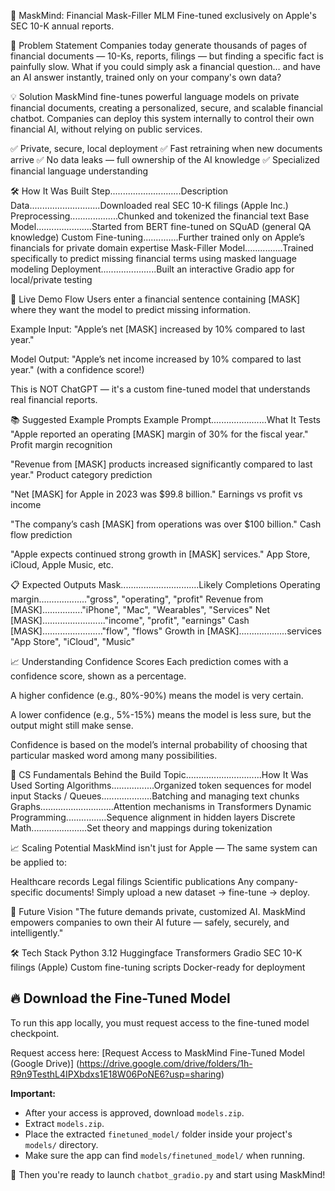 🧠 MaskMind: Financial Mask-Filler MLM
Fine-tuned exclusively on Apple's SEC 10-K annual reports.

🎯 Problem Statement
Companies today generate thousands of pages of financial documents — 10-Ks, reports, filings — but finding a specific fact is painfully slow.
What if you could simply ask a financial question… and have an AI answer instantly, trained only on your company's own data?

💡 Solution
MaskMind fine-tunes powerful language models on private financial documents, creating a personalized, secure, and scalable financial chatbot.
Companies can deploy this system internally to control their own financial AI, without relying on public services.

✅ Private, secure, local deployment
✅ Fast retraining when new documents arrive
✅ No data leaks — full ownership of the AI knowledge
✅ Specialized financial language understanding

🛠️ How It Was Built
Step............................Description
Data............................Downloaded real SEC 10-K filings (Apple Inc.)
Preprocessing...................Chunked and tokenized the financial text
Base Model......................Started from BERT fine-tuned on SQuAD (general QA knowledge)
Custom Fine-tuning..............Further trained only on Apple’s financials for private domain expertise
Mask-Filler Model...............Trained specifically to predict missing financial terms using masked language modeling
Deployment......................Built an interactive Gradio app for local/private testing

🚀 Live Demo Flow
Users enter a financial sentence containing [MASK] where they want the model to predict missing information.

Example Input:
"Apple’s net [MASK] increased by 10% compared to last year."

Model Output:
"Apple’s net income increased by 10% compared to last year."
(with a confidence score!)

This is NOT ChatGPT — it's a custom fine-tuned model that understands real financial reports.

📚 Suggested Example Prompts
Example Prompt......................What It Tests
"Apple reported an operating [MASK] margin of 30% for the fiscal year." Profit margin recognition

"Revenue from [MASK] products increased significantly compared to last year." Product category prediction

"Net [MASK] for Apple in 2023 was $99.8 billion." Earnings vs profit vs income

"The company’s cash [MASK] from operations was over $100 billion." Cash flow prediction

"Apple expects continued strong growth in [MASK] services." App Store, iCloud, Apple Music, etc.

📋 Expected Outputs
Mask...............................Likely Completions
Operating margin..................."gross", "operating", "profit"
Revenue from [MASK]................"iPhone", "Mac", "Wearables", "Services"
Net [MASK]........................."income", "profit", "earnings"
Cash [MASK]........................"flow", "flows"
Growth in [MASK]...................services "App Store", "iCloud", "Music"

📈 Understanding Confidence Scores
Each prediction comes with a confidence score, shown as a percentage.

A higher confidence (e.g., 80%-90%) means the model is very certain.

A lower confidence (e.g., 5%-15%) means the model is less sure, but the output might still make sense.

Confidence is based on the model’s internal probability of choosing that particular masked word among many possibilities.

🧠 CS Fundamentals Behind the Build
Topic..............................How It Was Used
Sorting Algorithms.................Organized token sequences for model input
Stacks / Queues....................Batching and managing text chunks
Graphs.............................Attention mechanisms in Transformers
Dynamic Programming................Sequence alignment in hidden layers
Discrete Math......................Set theory and mappings during tokenization

📈 Scaling Potential
MaskMind isn't just for Apple —
The same system can be applied to:

Healthcare records
Legal filings
Scientific publications
Any company-specific documents!
Simply upload a new dataset → fine-tune → deploy.

💼 Future Vision
"The future demands private, customized AI.
MaskMind empowers companies to own their AI future — safely, securely, and intelligently."

🛠 Tech Stack
Python 3.12
Huggingface Transformers
Gradio
SEC 10-K filings (Apple)
Custom fine-tuning scripts
Docker-ready for deployment

## 🔥 Download the Fine-Tuned Model

To run this app locally, you must request access to the fine-tuned model checkpoint.

Request access here: [Request Access to MaskMind Fine-Tuned Model (Google Drive)]
(https://drive.google.com/drive/folders/1h-R9n9TesthL4IPXbdxs1E18W06PoNE6?usp=sharing)

**Important:**

- After your access is approved, download `models.zip`.
- Extract `models.zip`.
- Place the extracted `finetuned_model/` folder inside your project's `models/` directory.
- Make sure the app can find `models/finetuned_model/` when running.

🚀 Then you're ready to launch `chatbot_gradio.py` and start using MaskMind!
